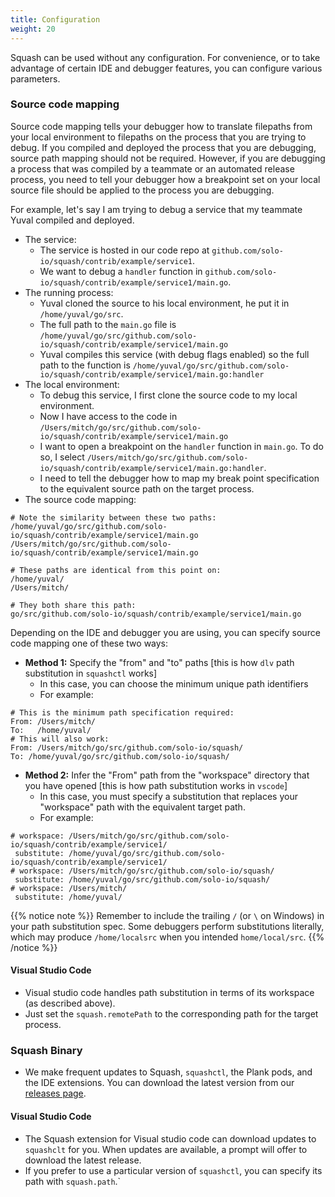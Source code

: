 ```yaml
---
title: Configuration
weight: 20
---
```


Squash can be used without any configuration. For convenience, or to take advantage of certain IDE and debugger features, you can configure various parameters.

### Source code mapping

Source code mapping tells your debugger how to translate filepaths from your local environment to filepaths on the process that you are trying to debug. If you compiled and deployed the process that you are debugging, source path mapping should not be required. However, if you are debugging a process that was compiled by a teammate or an automated release process, you need to tell your debugger how a breakpoint set on your local source file should be applied to the process you are debugging.

For example, let's say I am trying to debug a service that my teammate Yuval compiled and deployed.

- The service:
  - The service is hosted in our code repo at `github.com/solo-io/squash/contrib/example/service1`.
  - We want to debug a `handler` function in `github.com/solo-io/squash/contrib/example/service1/main.go`.
- The running process:
  - Yuval cloned the source to his local environment, he put it in `/home/yuval/go/src`.
  - The full path to the `main.go` file is `/home/yuval/go/src/github.com/solo-io/squash/contrib/example/service1/main.go`
  - Yuval compiles this service (with debug flags enabled) so the full path to the function is `/home/yuval/go/src/github.com/solo-io/squash/contrib/example/service1/main.go:handler`
- The local environment:
  - To debug this service, I first clone the source code to my local environment.
  - Now I have access to the code in `/Users/mitch/go/src/github.com/solo-io/squash/contrib/example/service1/main.go`
  - I want to open a breakpoint on the `handler` function in `main.go`. To do so, I select `/Users/mitch/go/src/github.com/solo-io/squash/contrib/example/service1/main.go:handler`.
  - I need to tell the debugger how to map my break point specification to the equivalent source path on the target process.
- The source code mapping:

```
# Note the similarity between these two paths:
/home/yuval/go/src/github.com/solo-io/squash/contrib/example/service1/main.go
/Users/mitch/go/src/github.com/solo-io/squash/contrib/example/service1/main.go

# These paths are identical from this point on:
/home/yuval/
/Users/mitch/

# They both share this path:
go/src/github.com/solo-io/squash/contrib/example/service1/main.go
```

Depending on the IDE and debugger you are using, you can specify source code mapping one of these two ways:

- **Method 1:** Specify the "from" and "to" paths [this is how `dlv` path substitution in `squashctl` works]
  - In this case, you can choose the minimum unique path identifiers
  - For example:

```
# This is the minimum path specification required:
From: /Users/mitch/
To:   /home/yuval/
# This will also work:
From: /Users/mitch/go/src/github.com/solo-io/squash/
To: /home/yuval/go/src/github.com/solo-io/squash/
```

- **Method 2:** Infer the "From" path from the "workspace" directory that you have opened [this is how path substitution works in `vscode`]
  - In this case, you must specify a substitution that replaces your "workspace" path with the equivalent target path.
  - For example:

```
# workspace: /Users/mitch/go/src/github.com/solo-io/squash/contrib/example/service1/
 substitute: /home/yuval/go/src/github.com/solo-io/squash/contrib/example/service1/
# workspace: /Users/mitch/go/src/github.com/solo-io/squash/
 substitute: /home/yuval/go/src/github.com/solo-io/squash/
# workspace: /Users/mitch/
 substitute: /home/yuval/
```

{{% notice note %}}
Remember to include the trailing `/` (or `\` on Windows) in your path substitution spec. Some debuggers perform substitutions literally, which may produce `/home/localsrc` when you intended `home/local/src`.
{{% /notice %}}

#### Visual Studio Code

- Visual studio code handles path substitution in terms of its workspace (as described above).
- Just set the `squash.remotePath` to the corresponding path for the target process.

### Squash Binary

- We make frequent updates to Squash, `squashctl`, the Plank pods, and the IDE extensions. You can download the latest version from our [releases page](https://github.com/solo-io/squash/releases).

#### Visual Studio Code

- The Squash extension for Visual studio code can download updates to `squashclt` for you. When updates are available, a prompt will offer to download the latest release.
- If you prefer to use a particular version of `squashctl`, you can specify its path with `squash.path`.`
